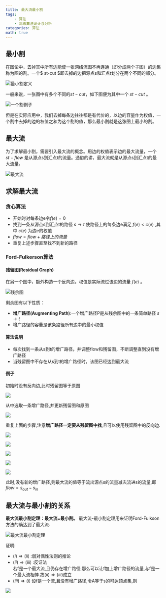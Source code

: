 ```yaml
---
title: 最大流最小割
tags: 
    - 算法
    - 高级算法设计与分析
categories: 算法
math: true
---
```



## 最小割
在图论中，去掉其中所有边能使一张网络流图不再连通（即分成两个子图）的边集称为图的割。一个$ st-cut $即去掉的边把源点s和汇点t划分在两个不同的部分。

![最小割定义](/img/最大流最小割/最小割定义.png)

一般来说，一张图中有多个不同的$st-cut$，如下图便为其中一个 $st-cut$ 。


![一个割例子](/img/最大流最小割/一个割例子.png)


但是在实际应用中，我们去掉每条边往往都是有代价的，以边的容量作为权值，一个割中去掉的边的权值之和为这个割的值，那么最小割就是这张图上最小的割。



## 最大流
为了求解最小割，需要引入最大流的概念。用边的权值表示边的最大流量，一个 $st-flow$ 是从源点s到汇点t的流量。通俗的讲，最大流就是从源点s到汇点t的最大流量。

![最大流](/img/最大流最小割/最大流.png)



## 求解最大流
### 贪心算法

- 开始时对每条边e令$f(e)=0$
- 找到一条从源点s到汇点t的路径 $s \rightarrow t$ 使路径上的每条边e满足 $f(e)<c(e)$ ,其中 $c(e)$ 为边e的权值
- $flow = flow + 路径上的流量$
- 重复上述步骤直至找不到新的路径


### Ford-Fulkerson算法
#### 残留图(Residual Graph)
在另一个图中，额外构造一个反向边，权值是实际流过该边的流量 $f(e)$ 。

![残余图](/img/最大流最小割/残余图.png)

剩余图有以下性质：
- **增广路径(Augmenting Path)**:一个增广路径P是从残余图中的一条简单路径 $s \rightarrow t$
- 增广路径的容量是该条路径所有边中的最小权值

#### 算法说明
- 每次找到一条从s到t的增广路径，并调整flow和残留图，不断调整直到没有增广路径
- 当残留图中不存在从s到t的增广路径时，该图已经达到最大流

#### 例子

初始时没有反向边,此时残留图等于原图

![](/img/最大流最小割/Ford-Fulkerson例子1.png)

从中选取一条增广路径,并更新残留图和原图

![](/img/最大流最小割/Ford-Fulkerson例子2.png)

重复上面的步骤,注意**增广路径一定要从残留图中找**,且可以使用残留图中的反向边.


![](/img/最大流最小割/Ford-Fulkerson例子3.png)

![](/img/最大流最小割/Ford-Fulkerson例子4.png)

![](/img/最大流最小割/Ford-Fulkerson例子5.png)

![](/img/最大流最小割/Ford-Fulkerson例子6.png)

![](/img/最大流最小割/Ford-Fulkerson例子7.png)

此时,没有新的增广路径,则最大流的值等于流出源点s的流量减去流进s的流量,即 $flow = s_{out} - s_{in}$

## 最大流与最小割的关系
**最大流最小割定理：最大流=最小割。** 最大流-最小割定理用来证明Ford-Fulkson方法的确达到了最大流.

![最大流最小割定理](/img/最大流最小割/最大流最小割定理.png)


证明:
-  $(i) \Rightarrow (ii)$ :弱对偶性法则的推论
-  $(ii) \Rightarrow (iii)$ :反证法  
若f是一个最大流,且仍存在增广路径,那么可以让f加上增广路径的流量,与f是一个最大流相悖.故$(ii) \Rightarrow (iii)$成立
- $(iii) \Rightarrow (i)$
设f是一个流,且没有增广路径,令A等于s的可达顶点集,则

![](/img/最大流最小割/iii到i.png)


